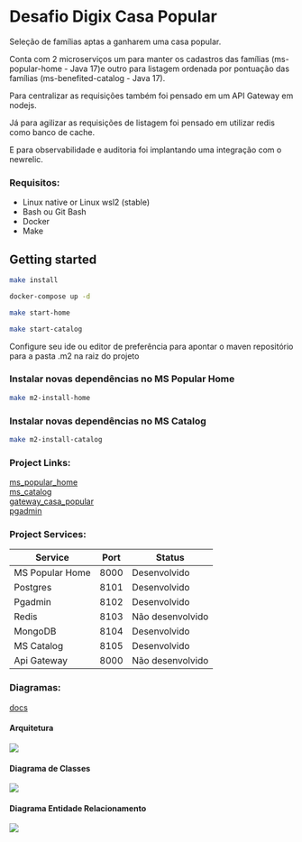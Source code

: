 # Desafio Digix Casa Popular
Seleção de famílias aptas a ganharem uma casa popular.

Conta com 2 microserviços um para manter os cadastros das famílias (ms-popular-home - Java 17)e outro para listagem ordenada por pontuação das famílias (ms-benefited-catalog - Java 17).

Para centralizar as requisições também foi pensado em um API Gateway em nodejs.

Já para agilizar as requisições de listagem foi pensado em utilizar redis como banco de cache.

E para observabilidade e auditoria foi implantando uma integração com o newrelic.
### Requisitos:
 - Linux native or Linux wsl2 (stable)
 - Bash ou Git Bash
 - Docker
 - Make

## Getting started

```bash
make install
```
```bash
docker-compose up -d
```
```bash
make start-home
```
```bash
make start-catalog
```

Configure seu ide ou editor de preferência para apontar o maven repositório para a pasta .m2 na raiz do projeto

### Instalar novas dependências no MS Popular Home
```bash
make m2-install-home
```

### Instalar novas dependências no MS Catalog
```bash
make m2-install-catalog
```

### Project Links:

[ms_popular_home](http://localhost:8100) <br />
[ms_catalog](http://localhost:8105) <br />
[gateway_casa_popular](http://localhost:8000) <br />
[pgadmin](http://localhost:8102)

### Project Services:
| Service         | Port | Status        |
|-----------------|------|---------------|
| MS Popular Home | 8000 | Desenvolvido  |
| Postgres        | 8101 | Desenvolvido |
| Pgadmin         | 8102 | Desenvolvido |
| Redis           | 8103 | Não desenvolvido |
| MongoDB         | 8104 | Desenvolvido |
| MS Catalog      | 8105 | Desenvolvido |
| Api Gateway     | 8000 | Não desenvolvido |

### Diagramas:
[docs](https://github.com/BrunoRHolanda/desafio-digix-casa-popular/tree/main/docs)
#### Arquitetura
<img src="https://github.com/BrunoRHolanda/desafio-digix-casa-popular/blob/main/docs/arch.png">

#### Diagrama de Classes
<img src="https://github.com/BrunoRHolanda/desafio-digix-casa-popular/blob/main/docs/class.png">

#### Diagrama Entidade Relacionamento
<img src="https://github.com/BrunoRHolanda/desafio-digix-casa-popular/blob/main/docs/der.png">